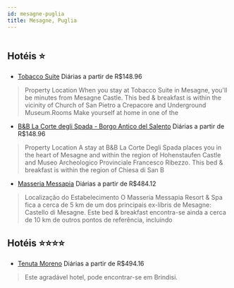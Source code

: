 ```yaml
---
id: mesagne-puglia
title: Mesagne, Puglia
---
```


<center><img src="https://assets.cosmos-data.com/1/01be6b90872c13474993679c38dd3edf-551143.jpg" alt="" /></center>


## Hotéis ⭐️

-    [Tobacco Suite](https://www.hurb.com/aud/https://www.hurb.com/hoteis/mesagne/tobacco-suite-JNP-JP620243?cmp=18055) Diárias a partir de R$148.96
   > Property Location When you stay at Tobacco Suite in Mesagne, you&apos;ll be minutes from Mesagne Castle.  This bed &amp; breakfast is within the vicinity of Church of San Pietro a Crepacore and Underground Museum.Rooms Make yourself at home in one of the 
-    [B&B La Corte degli Spada - Borgo Antico del Salento](https://www.hurb.com/aud/https://www.hurb.com/hoteis/mesagne/b-b-la-corte-degli-spada-borgo-antico-del-salento-JNP-JP943366?cmp=18055) Diárias a partir de R$148.96
   > Property Location A stay at B&amp;B La Corte Degli Spada places you in the heart of Mesagne and within the region of Hohenstaufen Castle and Museo Archeologico Provinciale Francesco Ribezzo. This bed &amp; breakfast is within the region of Chiesa di San B
-    [Masseria Messapia](https://www.hurb.com/aud/https://www.hurb.com/hoteis/mesagne/masseria-messapia-JNP-JP498270?cmp=18055) Diárias a partir de R$484.12
   > Localização do Estabelecimento O Masseria Messapia Resort &amp; Spa fica a cerca de 5 km de um dos principais ex-líbris de Mesagne: Castello di Mesagne. Este bed &amp; breakfast encontra-se ainda a cerca de 10 km de outros pontos de referência, incluindo 

## Hotéis ⭐️⭐️⭐️⭐️

-    [Tenuta Moreno](https://www.hurb.com/aud/https://www.hurb.com/hoteis/mesagne/tenuta-moreno-JNP-JP233573?cmp=18055) Diárias a partir de R$494.16
   > Este agradável hotel, pode encontrar-se em Brindisi. 
